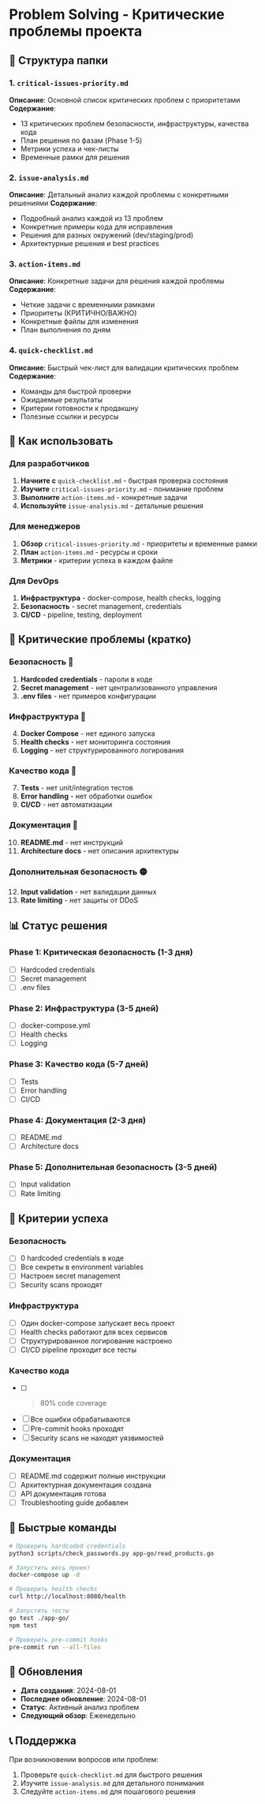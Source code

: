 # Problem Solving - Критические проблемы проекта

## 📁 Структура папки

### 1. `critical-issues-priority.md`
**Описание**: Основной список критических проблем с приоритетами
**Содержание**:
- 13 критических проблем безопасности, инфраструктуры, качества кода
- План решения по фазам (Phase 1-5)
- Метрики успеха и чек-листы
- Временные рамки для решения

### 2. `issue-analysis.md`
**Описание**: Детальный анализ каждой проблемы с конкретными решениями
**Содержание**:
- Подробный анализ каждой из 13 проблем
- Конкретные примеры кода для исправления
- Решения для разных окружений (dev/staging/prod)
- Архитектурные решения и best practices

### 3. `action-items.md`
**Описание**: Конкретные задачи для решения каждой проблемы
**Содержание**:
- Четкие задачи с временными рамками
- Приоритеты (КРИТИЧНО/ВАЖНО)
- Конкретные файлы для изменения
- План выполнения по дням

### 4. `quick-checklist.md`
**Описание**: Быстрый чек-лист для валидации критических проблем
**Содержание**:
- Команды для быстрой проверки
- Ожидаемые результаты
- Критерии готовности к продакшну
- Полезные ссылки и ресурсы

## 🎯 Как использовать

### Для разработчиков
1. **Начните с** `quick-checklist.md` - быстрая проверка состояния
2. **Изучите** `critical-issues-priority.md` - понимание проблем
3. **Выполните** `action-items.md` - конкретные задачи
4. **Используйте** `issue-analysis.md` - детальные решения

### Для менеджеров
1. **Обзор** `critical-issues-priority.md` - приоритеты и временные рамки
2. **План** `action-items.md` - ресурсы и сроки
3. **Метрики** - критерии успеха в каждом файле

### Для DevOps
1. **Инфраструктура** - docker-compose, health checks, logging
2. **Безопасность** - secret management, credentials
3. **CI/CD** - pipeline, testing, deployment

## 🚨 Критические проблемы (кратко)

### Безопасность 🔴
1. **Hardcoded credentials** - пароли в коде
2. **Secret management** - нет централизованного управления
3. **.env files** - нет примеров конфигурации

### Инфраструктура 🔴
4. **Docker Compose** - нет единого запуска
5. **Health checks** - нет мониторинга состояния
6. **Logging** - нет структурированного логирования

### Качество кода 🔴
7. **Tests** - нет unit/integration тестов
8. **Error handling** - нет обработки ошибок
9. **CI/CD** - нет автоматизации

### Документация 🔴
10. **README.md** - нет инструкций
11. **Architecture docs** - нет описания архитектуры

### Дополнительная безопасность 🟡
12. **Input validation** - нет валидации данных
13. **Rate limiting** - нет защиты от DDoS

## 📊 Статус решения

### Phase 1: Критическая безопасность (1-3 дня)
- [ ] Hardcoded credentials
- [ ] Secret management
- [ ] .env files

### Phase 2: Инфраструктура (3-5 дней)
- [ ] docker-compose.yml
- [ ] Health checks
- [ ] Logging

### Phase 3: Качество кода (5-7 дней)
- [ ] Tests
- [ ] Error handling
- [ ] CI/CD

### Phase 4: Документация (2-3 дня)
- [ ] README.md
- [ ] Architecture docs

### Phase 5: Дополнительная безопасность (3-5 дней)
- [ ] Input validation
- [ ] Rate limiting

## 🎯 Критерии успеха

### Безопасность
- [ ] 0 hardcoded credentials в коде
- [ ] Все секреты в environment variables
- [ ] Настроен secret management
- [ ] Security scans проходят

### Инфраструктура
- [ ] Один docker-compose запускает весь проект
- [ ] Health checks работают для всех сервисов
- [ ] Структурированное логирование настроено
- [ ] CI/CD pipeline проходит все тесты

### Качество кода
- [ ] >80% code coverage
- [ ] Все ошибки обрабатываются
- [ ] Pre-commit hooks проходят
- [ ] Security scans не находят уязвимостей

### Документация
- [ ] README.md содержит полные инструкции
- [ ] Архитектурная документация создана
- [ ] API документация готова
- [ ] Troubleshooting guide добавлен

## 📝 Быстрые команды

```bash
# Проверить hardcoded credentials
python3 scripts/check_passwords.py app-go/read_products.go

# Запустить весь проект
docker-compose up -d

# Проверить health checks
curl http://localhost:8080/health

# Запустить тесты
go test ./app-go/
npm test

# Проверить pre-commit hooks
pre-commit run --all-files
```

## 🔄 Обновления

- **Дата создания**: 2024-08-01
- **Последнее обновление**: 2024-08-01
- **Статус**: Активный анализ проблем
- **Следующий обзор**: Еженедельно

## 📞 Поддержка

При возникновении вопросов или проблем:
1. Проверьте `quick-checklist.md` для быстрого решения
2. Изучите `issue-analysis.md` для детального понимания
3. Следуйте `action-items.md` для пошагового решения 